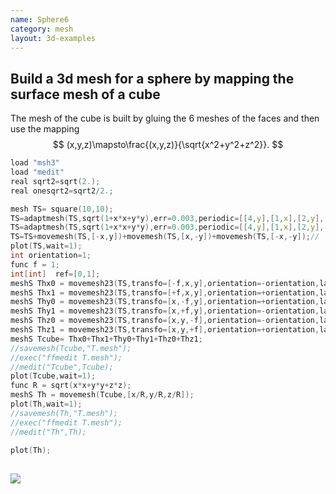 ```yaml
---
name: Sphere6
category: mesh
layout: 3d-examples
---
```


##  Build a 3d mesh for a sphere by mapping the surface mesh of a cube

The mesh of the cube is built by gluing the 6 meshes of the faces and then use the mapping 
$$
(x,y,z)\mapsto\frac{(x,y,z)}{\sqrt{x^2+y^2+z^2}}.
$$
~~~c++
load "msh3"
load "medit" 
real sqrt2=sqrt(2.);
real onesqrt2=sqrt2/2.;

mesh TS= square(10,10);
TS=adaptmesh(TS,sqrt(1+x*x+y*y),err=0.003,periodic=[[4,y],[1,x],[2,y],[3,x]]);
TS=adaptmesh(TS,sqrt(1+x*x+y*y),err=0.003,periodic=[[4,y],[1,x],[2,y],[3,x]]);
TS=TS+movemesh(TS,[-x,y])+movemesh(TS,[x,-y])+movemesh(TS,[-x,-y]);//  build symetrique mesh
plot(TS,wait=1); 
int orientation=1;
func f = 1;
int[int]  ref=[0,1]; 
meshS Thx0 = movemesh23(TS,transfo=[-f,x,y],orientation=-orientation,label=ref);
meshS Thx1 = movemesh23(TS,transfo=[+f,x,y],orientation=+orientation,label=ref);
meshS Thy0 = movemesh23(TS,transfo=[x,-f,y],orientation=+orientation,label=ref);
meshS Thy1 = movemesh23(TS,transfo=[x,+f,y],orientation=-orientation,label=ref);
meshS Thz0 = movemesh23(TS,transfo=[x,y,-f],orientation=-orientation,label=ref);
meshS Thz1 = movemesh23(TS,transfo=[x,y,+f],orientation=+orientation,label=ref);
meshS Tcube= Thx0+Thx1+Thy0+Thy1+Thz0+Thz1;
//savemesh(Tcube,"T.mesh");
//exec("ffmedit T.mesh");
//medit("Tcube",Tcube);
plot(Tcube,wait=1);
func R = sqrt(x*x+y*y+z*z); 
meshS Th = movemesh(Tcube,[x/R,y/R,z/R]);
plot(Th,wait=1);
//savemesh(Th,"T.mesh");
//exec("ffmedit T.mesh");
//medit("Th",Th);

plot(Th);
~~~~
![](solution.png)
---